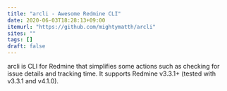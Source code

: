 ```yaml
---
title: "arcli - Awesome Redmine CLI"
date: 2020-06-03T18:28:13+09:00
itemurl: "https://github.com/mightymatth/arcli"
sites: ""
tags: []
draft: false
---
```


arcli is CLI for Redmine that simplifies some actions such as checking for issue details and tracking time. It supports Redmine v3.3.1+ (tested with v3.3.1 and v4.1.0).
